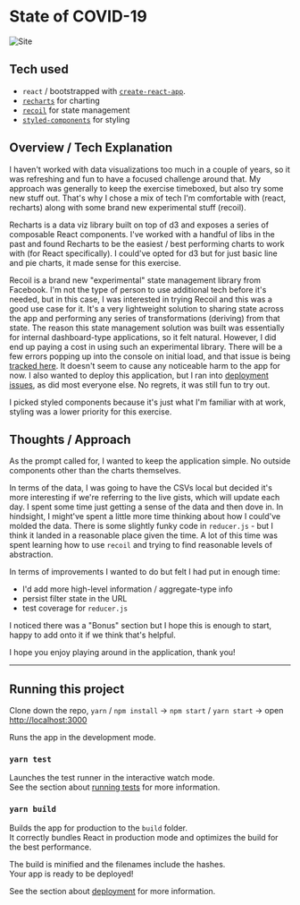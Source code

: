 # State of COVID-19

![Site](https://i.imgur.com/FSHxqDm.gif)

## Tech used
- `react` / bootstrapped with [`create-react-app`](https://github.com/facebook/create-react-app).
- [`recharts`](https://recharts.org/) for charting
- [`recoil`](https://recoiljs.org/) for state management
- [`styled-components`](https://styled-components.com/) for styling

## Overview / Tech Explanation

I haven't worked with data visualizations too much in a couple of years, so it was refreshing and fun to have a focused challenge around that.
My approach was generally to keep the exercise timeboxed, but also try some new stuff out. That's why I chose a mix of tech I'm comfortable with (react, recharts) along with 
some brand new experimental stuff (recoil).

Recharts is a data viz library built on top of d3 and exposes a series of composable React components. I've worked with a handful of libs in the past and found Recharts to be the easiest / 
best performing charts to work with (for React specifically). I could've opted for d3 but for just basic line and pie charts, it made sense for this exercise.

Recoil is a brand new "experimental" state management library from Facebook. I'm not the type of person to use additional tech before it's needed, but in this case, I was interested in 
trying Recoil and this was a good use case for it. It's a very lightweight solution to sharing state across the app and performing any series of transformations (deriving) from that state. The reason this state management solution was built was essentially for internal dashboard-type applications, so it felt natural.
However, I did end up paying a cost in using such an experimental library. There will be a few errors popping up into the console on initial load, and 
that issue is being [tracked here](https://github.com/facebookexperimental/Recoil/issues/12). It doesn't seem to cause any noticeable harm to the app for now. I also wanted to deploy this application, but I ran into [deployment issues](https://github.com/facebookexperimental/Recoil/issues/122), as did most everyone else. No regrets, it was still fun to try out.

I picked styled components because it's just what I'm familiar with at work, styling was a lower priority for this exercise.

## Thoughts / Approach

As the prompt called for, I wanted to keep the application simple. No outside components other than the charts themselves.

In terms of the data, I was going to have the CSVs local but decided it's more interesting if we're referring to the live gists, which will update each day. I spent some time just getting a sense of the data and
then dove in. In hindsight, I might've spent a little more time thinking about how I could've molded the data. There is some slightly funky code in `reducer.js` - but I think it landed in a reasonable place given the time. A lot of this time was spent learning how to use `recoil` and trying to find reasonable levels of abstraction.

In terms of improvements I wanted to do but felt I had put in enough time: 
- I'd add more high-level information / aggregate-type info
- persist filter state in the URL
- test coverage for `reducer.js` 

I noticed there was a "Bonus" section but I hope this is enough to start, happy to add onto it if we think that's helpful. 

I hope you enjoy playing around in the application, thank you!

-------------------------------

## Running this project

Clone down the repo, `yarn` / `npm install` -> `npm start` / `yarn start` -> open [http://localhost:3000](http://localhost:3000)

Runs the app in the development mode.<br />

### `yarn test`

Launches the test runner in the interactive watch mode.<br />
See the section about [running tests](https://facebook.github.io/create-react-app/docs/running-tests) for more information.

### `yarn build`

Builds the app for production to the `build` folder.<br />
It correctly bundles React in production mode and optimizes the build for the best performance.

The build is minified and the filenames include the hashes.<br />
Your app is ready to be deployed!

See the section about [deployment](https://facebook.github.io/create-react-app/docs/deployment) for more information.
